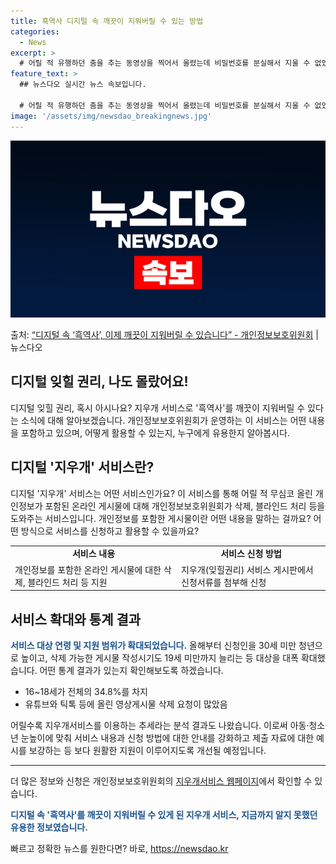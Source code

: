```yaml
---
title: 흑역사 디지털 속 깨끗이 지워버릴 수 있는 방법
categories:
  - News
excerpt: >
  # 어릴 적 유행하던 춤을 추는 동영상을 찍어서 올렸는데 비밀번호를 분실해서 지울 수 없었어요. 계정을 만들…
feature_text: >
  ## 뉴스다오 실시간 뉴스 속보입니다.

  # 어릴 적 유행하던 춤을 추는 동영상을 찍어서 올렸는데 비밀번호를 분실해서 지울 수 없었어요. 계정을 만들…
image: '/assets/img/newsdao_breakingnews.jpg'
---
```


![뉴스다오 속보](/assets/img/newsdao_breakingnews.jpg)

<p>출처: <a href="https://newsdao.kr/3042" rel="dofollow">“디지털 속 ‘흑역사’, 이제 깨끗이 지워버릴 수 있습니다”  - 개인정보보호위원회</a> | 뉴스다오</p>

<h2>디지털 잊힐 권리, 나도 몰랐어요!</h2>
<p data-ke-size="size16">디지털 잊힐 권리, 혹시 아시나요? 지우개 서비스로 '흑역사'를 깨끗이 지워버릴 수 있다는 소식에 대해 알아보겠습니다. 개인정보보호위원회가 운영하는 이 서비스는 어떤 내용을 포함하고 있으며, 어떻게 활용할 수 있는지, 누구에게 유용한지 알아봅시다.</p>

<h2 data-ke-size="size26">디지털 '지우개' 서비스란?</h2>
<p data-ke-size="size16">디지털 '지우개' 서비스는 어떤 서비스인가요? 이 서비스를 통해 어릴 적 무심코 올린 개인정보가 포함된 온라인 게시물에 대해 개인정보보호위원회가 삭제, 블라인드 처리 등을 도와주는 서비스입니다. 개인정보를 포함한 게시물이란 어떤 내용을 말하는 걸까요? 어떤 방식으로 서비스를 신청하고 활용할 수 있을까요?</p>
<table>
	<tr>
		<td style="text-align: center; height: 17px;"><b>서비스 내용</b></td>
		<td style="text-align: center; height: 17px;"><b>서비스 신청 방법</b></td>
	</tr>
	<tr>
		<td>개인정보를 포함한 온라인 게시물에 대한 삭제, 블라인드 처리 등 지원</td>
		<td>지우개(잊힐권리) 서비스 게시판에서 신청서류를 첨부해 신청</td>
	</tr>
</table>

<h2 data-ke-size="size26">서비스 확대와 통계 결과</h2>
<p data-ke-size="size16"><b><span style="color: #1a5490;">서비스 대상 연령 및 지원 범위가 확대되었습니다.</span></b> 올해부터 신청인을 30세 미만 청년으로 높이고, 삭제 가능한 게시물 작성시기도 19세 미만까지 늘리는 등 대상을 대폭 확대했습니다. 어떤 통계 결과가 있는지 확인해보도록 하겠습니다.</p>
<ul>
	<li>16~18세가 전체의 34.8%를 차지</li>
	<li>유튜브와 틱톡 등에 올린 영상게시물 삭제 요청이 많았음</li>
</ul>
<p data-ke-size="size16">어릴수록 지우개서비스를 이용하는 추세라는 분석 결과도 나왔습니다. 이로써 아동·청소년 눈높이에 맞춰 서비스 내용과 신청 방법에 대한 안내를 강화하고 제출 자료에 대한 예시를 보강하는 등 보다 원활한 지원이 이루어지도록 개선될 예정입니다.</p>
<hr>
<p data-ke-size="size16">더 많은 정보와 신청은 개인정보보호위원회의 <a href="https://www.privacy.go.kr/delete.do" target="_blank">지우개서비스 웹페이지</a>에서 확인할 수 있습니다.</p>
<p data-ke-size="size16"><b><span style="color: #1a5490;">디지털 속 '흑역사'를 깨끗이 지워버릴 수 있게 된 지우개 서비스, 지금까지 알지 못했던 유용한 정보였습니다.</span></b></p> 

빠르고 정확한 뉴스를 원한다면? 바로, <a href="https://newsdao.kr" rel="dofollow">https://newsdao.kr</a>


    
